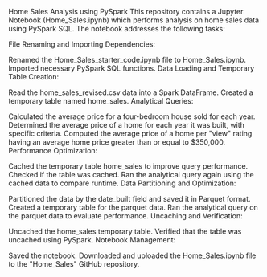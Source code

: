 Home Sales Analysis using PySpark
This repository contains a Jupyter Notebook (Home_Sales.ipynb) which performs analysis on home sales data using PySpark SQL. The notebook addresses the following tasks:

File Renaming and Importing Dependencies:

Renamed the Home_Sales_starter_code.ipynb file to Home_Sales.ipynb.
Imported necessary PySpark SQL functions.
Data Loading and Temporary Table Creation:

Read the home_sales_revised.csv data into a Spark DataFrame.
Created a temporary table named home_sales.
Analytical Queries:

Calculated the average price for a four-bedroom house sold for each year.
Determined the average price of a home for each year it was built, with specific criteria.
Computed the average price of a home per "view" rating having an average home price greater than or equal to $350,000.
Performance Optimization:

Cached the temporary table home_sales to improve query performance.
Checked if the table was cached.
Ran the analytical query again using the cached data to compare runtime.
Data Partitioning and Optimization:

Partitioned the data by the date_built field and saved it in Parquet format.
Created a temporary table for the parquet data.
Ran the analytical query on the parquet data to evaluate performance.
Uncaching and Verification:

Uncached the home_sales temporary table.
Verified that the table was uncached using PySpark.
Notebook Management:

Saved the notebook.
Downloaded and uploaded the Home_Sales.ipynb file to the "Home_Sales" GitHub repository.
